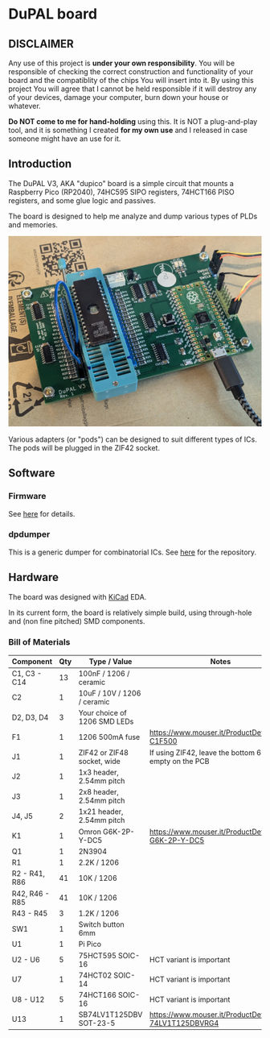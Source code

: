 # DuPAL board

## DISCLAIMER

Any use of this project is **under your own responsibility**.
You will be responsible of checking the correct construction and functionality of your board and the compatiblity of the chips You will insert into it.
By using this project You will agree that I cannot be held responsible if it will destroy any of your devices, damage your computer, burn down your house or whatever.

**Do NOT come to me for hand-holding** using this. It is NOT a plug-and-play tool, and it is something I created **for my own use** and I released in case someone might have an use for it.

## Introduction

The DuPAL V3, AKA "dupico" board is a simple circuit that mounts a Raspberry Pico (RP2040), 74HC595 SIPO registers, 74HCT166 PISO registers, and some glue logic and passives.

The board is designed to help me analyze and dump various types of PLDs and memories.

![Rev. 1 PCB](pics/dupico_board.jpg)

Various adapters (or "pods") can be designed to suit different types of ICs. The pods will be plugged in the ZIF42 socket.

## Software

### Firmware

See [here](https://github.com/DuPAL-PAL-DUmper/dupico_firmware) for details.

### dpdumper

This is a generic dumper for combinatorial ICs. See [here](https://github.com/DuPAL-PAL-DUmper/dpdumper) for the repository.

## Hardware

The board was designed with [KiCad](https://kicad.org/) EDA.

In its current form, the board is relatively simple build, using through-hole and (non fine pitched) SMD components.


### Bill of Materials

| Component         | Qty | Type / Value                   | Notes                                                    |
| ----------------- | --- | ------------------------------ | -------------------------------------------------------- |
| C1, C3 - C14      | 13  | 100nF / 1206 / ceramic         |                                                          |
| C2                |  1  | 10uF / 10V / 1206 / ceramic    |                                                          |
| D2, D3, D4        |  3  | Your choice of 1206 SMD LEDs   |                                                          |
| F1                |  1  | 1206 500mA fuse                | https://www.mouser.it/ProductDetail/530-C1F500           |
| J1                |  1  | ZIF42 or ZIF48 socket, wide    | If using ZIF42, leave the bottom 6 pins empty on the PCB |
| J2                |  1  | 1x3 header, 2.54mm pitch       |                                                          |
| J3                |  1  | 2x8 header, 2.54mm pitch       |                                                          |
| J4, J5            |  2  | 1x21 header, 2.54mm pitch      |                                                          |
| K1                |  1  | Omron G6K-2P-Y-DC5             | https://www.mouser.it/ProductDetail/653-G6K-2P-Y-DC5     |
| Q1                |  1  | 2N3904                         |                                                          |
| R1                |  1  | 2.2K / 1206                    |                                                          |
| R2 - R41, R86     | 41  | 10K / 1206                     |                                                          |
| R42, R46 - R85    | 41  | 10K / 1206                     |                                                          |
| R43 - R45         |  3  | 1.2K / 1206                    |                                                          |
| SW1               |  1  | Switch button 6mm              |                                                          |
| U1                |  1  | Pi Pico                        |                                                          |
| U2 - U6           |  5  | 75HCT595 SOIC-16               | HCT variant is important                                 |
| U7                |  1  | 74HCT02 SOIC-14                | HCT variant is important                                 |
| U8 - U12          |  5  | 74HCT166 SOIC-16               | HCT variant is important                                 |
| U13               |  1  | SB74LV1T125DBV SOT-23-5        | https://www.mouser.it/ProductDetail/595-74LV1T125DBVRG4  |
